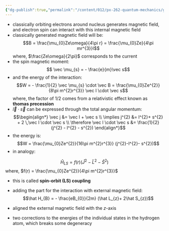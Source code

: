 ```yaml
---
{"dg-publish":true,"permalink":"/content/012/px-262-quantum-mechanics/g-measurement-of-angular-momentum/px-262-g6a-spin-orbit-coupling/","noteIcon":"1","created":"2024-11-26T11:07:58.725+00:00","updated":"2024-11-26T11:22:40.494+00:00"}
---
```


- classically orbiting electrons around nucleus generates magnetic field, and electron spin can interact with this internal magnetic field
- classically generated magnetic field will be:
$$B = \frac{\mu_{0}Ze\omega}{4\pi r} = \frac{\mu_{0}Ze}{4\pi mr^{3}}l$$
	where, $\frac{Ze\omega}{2\pi}$ corresponds to the current 
- the spin magnetic moment:
$$ \vec \mu_{s} = - \frac{e}{m}\vec s$$
- and the energy of the interaction:
$$W = - \frac{1}{2} \vec \mu_{s} \cdot \vec B = \frac{\mu_{0}Ze^{2}}{8\pi m^{2}r^{3}} \vec l \cdot \vec s$$
	where, the factor of $1/2$ comes from a relativistic effect known as **thomas precession**
- $\vec l \cdot \vec s$ can be expressed through the total angular momentum: 
$$\begin{align*}
 \vec j &= \vec l + \vec s \\
 \implies j^{2} &= l^{2}+ s^{2} + 2 \,\vec l \cdot \vec s \\
 \therefore \vec l \cdot \vec s &= \frac{1}{2} (j^{2} - l^{2} - s^{2})
\end{align*}$$
- the energy is: 
$$W = \frac{\mu_{0}Ze^{2}}{16\pi m^{2}r^{3}} (j^{2}-l^{2}- s^{2})$$
- in analogy: 

$$\hat H_{LS} = f(r) (\hat J^{2} - \hat L^{2} - \hat S^{2})$$
	where, $f(r) = \frac{\mu_{0}Ze^{2}}{4\pi m^{2}r^{3}}$
- this is called **spin-orbit (LS) coupling**

- adding the part for the interaction with external magnetic field: $$\hat H_{B} = - \frac{eB_{0}}{2m} (\hat L_{z}+ 2\hat S_{z})$$
- aligned the external magnetic field with the $z$-axis

- two corrections to the energies of the individual states in the hydrogen atom, which breaks some degeneracy
